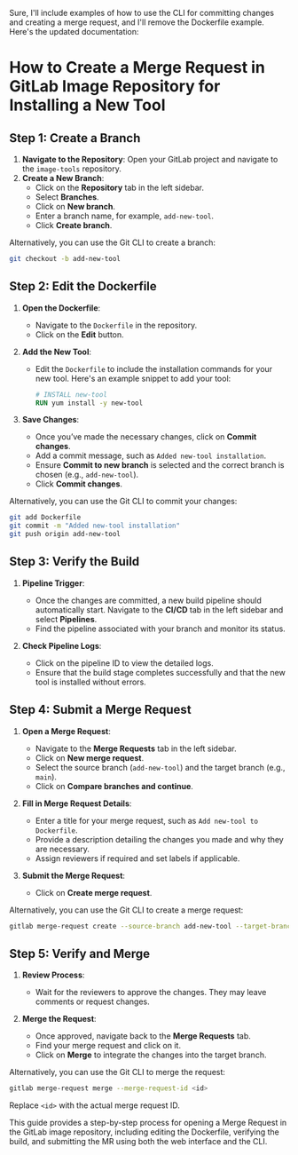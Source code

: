 Sure, I'll include examples of how to use the CLI for committing changes and creating a merge request, and I'll remove the Dockerfile example. Here's the updated documentation:

# How to Create a Merge Request in GitLab Image Repository for Installing a New Tool

## Step 1: Create a Branch

1. **Navigate to the Repository**: Open your GitLab project and navigate to the `image-tools` repository.
2. **Create a New Branch**:
   - Click on the **Repository** tab in the left sidebar.
   - Select **Branches**.
   - Click on **New branch**.
   - Enter a branch name, for example, `add-new-tool`.
   - Click **Create branch**.

Alternatively, you can use the Git CLI to create a branch:
```bash
git checkout -b add-new-tool
```

## Step 2: Edit the Dockerfile

1. **Open the Dockerfile**:
   - Navigate to the `Dockerfile` in the repository.
   - Click on the **Edit** button.

2. **Add the New Tool**:
   - Edit the `Dockerfile` to include the installation commands for your new tool. Here's an example snippet to add your tool:
     ```dockerfile
     # INSTALL new-tool
     RUN yum install -y new-tool
     ```

3. **Save Changes**:
   - Once you’ve made the necessary changes, click on **Commit changes**.
   - Add a commit message, such as `Added new-tool installation`.
   - Ensure **Commit to new branch** is selected and the correct branch is chosen (e.g., `add-new-tool`).
   - Click **Commit changes**.

Alternatively, you can use the Git CLI to commit your changes:
```bash
git add Dockerfile
git commit -m "Added new-tool installation"
git push origin add-new-tool
```

## Step 3: Verify the Build

1. **Pipeline Trigger**:
   - Once the changes are committed, a new build pipeline should automatically start. Navigate to the **CI/CD** tab in the left sidebar and select **Pipelines**.
   - Find the pipeline associated with your branch and monitor its status.

2. **Check Pipeline Logs**:
   - Click on the pipeline ID to view the detailed logs.
   - Ensure that the build stage completes successfully and that the new tool is installed without errors.

## Step 4: Submit a Merge Request

1. **Open a Merge Request**:
   - Navigate to the **Merge Requests** tab in the left sidebar.
   - Click on **New merge request**.
   - Select the source branch (`add-new-tool`) and the target branch (e.g., `main`).
   - Click on **Compare branches and continue**.

2. **Fill in Merge Request Details**:
   - Enter a title for your merge request, such as `Add new-tool to Dockerfile`.
   - Provide a description detailing the changes you made and why they are necessary.
   - Assign reviewers if required and set labels if applicable.

3. **Submit the Merge Request**:
   - Click on **Create merge request**.

Alternatively, you can use the Git CLI to create a merge request:
```bash
gitlab merge-request create --source-branch add-new-tool --target-branch main --title "Add new-tool to Dockerfile" --description "Added new-tool installation"
```

## Step 5: Verify and Merge

1. **Review Process**:
   - Wait for the reviewers to approve the changes. They may leave comments or request changes.

2. **Merge the Request**:
   - Once approved, navigate back to the **Merge Requests** tab.
   - Find your merge request and click on it.
   - Click on **Merge** to integrate the changes into the target branch.

Alternatively, you can use the Git CLI to merge the request:
```bash
gitlab merge-request merge --merge-request-id <id>
```
Replace `<id>` with the actual merge request ID.

This guide provides a step-by-step process for opening a Merge Request in the GitLab image repository, including editing the Dockerfile, verifying the build, and submitting the MR using both the web interface and the CLI.
```
